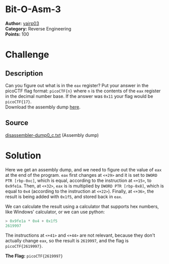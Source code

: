 # Bit-O-Asm-3

**Author:** [yairp03](https://github.com/yairp03)  
**Category:** Reverse Engineering  
**Points:** 100

# Challenge

## Description

Can you figure out what is in the `eax` register? Put your answer in the picoCTF flag format: `picoCTF{n}` where `n` is the contents of the `eax` register in the decimal number base. If the answer was `0x11` your flag would be `picoCTF{17}`.  
Download the assembly dump [here](./disassembler-dump0_c.txt).

## Source

[disassembler-dump0_c.txt](./disassembler-dump0_c.txt) (Assembly dump)

# Solution

Here we get an assembly dump, and we need to figure out the value of `eax` at the end of the program. `eax` first changes at `<+29>` and it is set to `DWORD PTR [rbp-0xc]`, which is equal, according to the instruction at `<+15>`, to `0x9fe1a`. Then, at `<+32>`, `eax` is is multiplied by `DWORD PTR [rbp-0x8]`, which is equal to `0x4` (according to the instruction at `<+22>`). Finally, at `<+36>`, the result is being added with `0x1f5`, and stored back in `eax`.

We can calculate the result using a calculator that supports hex numbers, like Windows' calculator, or we can use python:

```python
> 0x9fe1a * 0x4 + 0x1f5
2619997
```

The instructions at `<+41>` and `<+44>` are not relevant, because they don't actually change `eax`, so the result is `2619997`, and the flag is `picoCTF{2619997}`.

**The Flag:** `picoCTF{2619997}`
